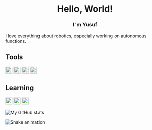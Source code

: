 <h1 align="center">Hello, World!</h1>
<h3 align="center">I'm Yusuf</h3>

<p>I love everything about robotics, especially working on autonomous functions.</p>

<h2>Tools</h2>
<p align="left">
  <img src="https://cdn.jsdelivr.net/gh/devicons/devicon/icons/firebase/firebase-plain.svg" width="22" height="22" alt="Firebase"/>
  <img src="https://cdn.jsdelivr.net/gh/devicons/devicon/icons/git/git-original.svg" width="22" height="22" alt="Git"/>
  <img src="https://cdn.jsdelivr.net/gh/devicons/devicon/icons/python/python-original.svg" width="22" height="22" alt="Python"/>
  <img src="https://cdn-icons-png.flaticon.com/128/5968/5968282.png" width="22" height="22" alt="Java"/>
</p>

<h2>Learning</h2>
<p align="left">
  <img src="https://cdn-icons-png.flaticon.com/128/6132/6132222.png" width="22" height="22" alt="C++"/>
  <img src="https://cdn-icons-png.flaticon.com/128/9423/9423141.png" width="22" height="22" alt="Quantum Computing"/>
  <img src="https://cdn-icons-png.flaticon.com/128/10826/10826338.png" width="22" height="22" alt="React Native"/>
</p>

![My GitHub stats](https://github-readme-stats.vercel.app/api?username=yusufshaikh719&count_private=true&show_icons=true&theme=gotham)

![Snake animation](https://github.com/yusufshaikh719/yusufshaikh719/blob/output/github-contribution-grid-snake.svg)
